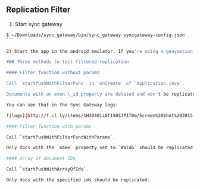## Replication Filter

1) Start sync gateway

`````bash
$ ~/Downloads/sync_gateway/bin/sync_gateway syncgateway-config.json
```

2) Start the app in the android emulator. If you're using a genymotion emulator, change the [hostname](https://github.com/Jamiltz/ReplicationFilter/blob/master/app/src/main/java/android/jamiltz/com/replicationfilter/Application.java#L26).

### Three methods to test filtered replication

#### Filter function without params

Call `startPushWithFilterFunc` in `onCreate` of `Application.java`.

Documents with an even \_id property are deleted and won't be replicated to Sync Gateway.

You can see that in the Sync Gateway logs:

![logs](http://f.cl.ly/items/1H30401i0f1S0S3P1T0m/Screen%20Shot%202015-02-06%20at%2016.31.13.png)

#### Filter function with params

Call `startPushWithFilterFuncWithParams`.

Only docs with the `name` property set to `Waldo` should be replicated.

#### Array of document IDs

Call `startPushWithArrayOfIds`.

Only docs with the specified ids should be replicated.

